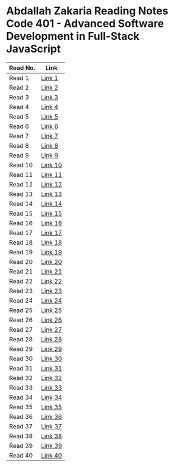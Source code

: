 # Abdallah Zakaria Reading Notes Code 401 - Advanced Software Development in Full-Stack JavaScript



|Read No.   | Link                   |
|-----------|----------------------- |
|Read 1     | [Link 1  ](./read01.md)|
|Read 2     | [Link 2  ]()|
|Read 3     | [Link 3  ]()|
|Read 4     | [Link 4  ]()|
|Read 5     | [Link 5  ]()|
|Read 6     | [Link 6  ]()|
|Read 7     | [Link 7  ]()|
|Read 8     | [Link 8  ]()|
|Read 9     | [Link 9  ]()|
|Read 10    | [Link 10 ]()|
|Read 11    | [Link 11 ]()|
|Read 12    | [Link 12 ]()|
|Read 13    | [Link 13 ]()|
|Read 14    | [Link 14 ]()|
|Read 15    | [Link 15 ]()|
|Read 16    | [Link 16 ]()|
|Read 17    | [Link 17 ]()|
|Read 18    | [Link 18 ]()|
|Read 19    | [Link 19 ]()|
|Read 20    | [Link 20 ]()|
|Read 21    | [Link 21 ]()|
|Read 22    | [Link 22 ]()|
|Read 23    | [Link 23 ]()|
|Read 24    | [Link 24 ]()|
|Read 25    | [Link 25 ]()|
|Read 26    | [Link 26 ]()|
|Read 27    | [Link 27 ]()|
|Read 28    | [Link 28 ]()|
|Read 29    | [Link 29 ]()|
|Read 30    | [Link 30 ]()|
|Read 31    | [Link 31 ]()|
|Read 32    | [Link 32 ]()|
|Read 33    | [Link 33 ]()|
|Read 34    | [Link 34 ]()|
|Read 35    | [Link 35 ]()|
|Read 36    | [Link 36 ]()|
|Read 37    | [Link 37 ]()|
|Read 38    | [Link 38 ]()|
|Read 39    | [Link 39 ]()|
|Read 40    | [Link 40 ]()|



